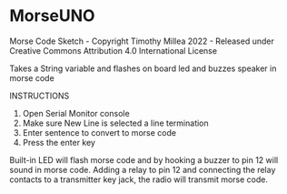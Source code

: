 # MorseUNO

Morse Code Sketch - Copyright Timothy Millea 2022 - Released under Creative Commons Attribution 4.0 International License

Takes a String variable and flashes on board led and buzzes speaker in morse code

INSTRUCTIONS
1. Open Serial Monitor console
2. Make sure New Line is selected a line termination
3. Enter sentence to convert to morse code
4. Press the enter key

Built-in LED will flash morse code and by hooking a buzzer to pin 12 will sound in morse code.
Adding a relay to pin 12 and connecting the relay contacts to a transmitter key jack, the radio will transmit morse code.


